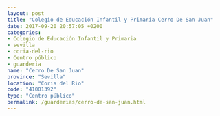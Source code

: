 ```yaml
---
layout: post
title: "Colegio de Educación Infantil y Primaria Cerro De San Juan"
date: 2017-09-20 20:57:05 +0200
categories:
- Colegio de Educación Infantil y Primaria
- sevilla
- coria-del-rio
- Centro público
- guarderia
name: "Cerro De San Juan"
province: "Sevilla"
location: "Coria del Rio"
code: "41001392"
type: "Centro público"
permalink: /guarderias/cerro-de-san-juan.html
---
```

